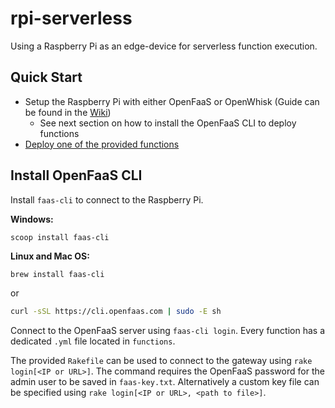 # rpi-serverless

Using a Raspberry Pi as an edge-device for serverless function execution.

## Quick Start

- Setup the Raspberry Pi with either OpenFaaS or OpenWhisk (Guide can be found in the [Wiki](https://github.com/doetlingerlukas/rpi-serverless/wiki/Setup-Raspberry-Pi))
  - See next section on how to install the OpenFaaS CLI to deploy functions
- [Deploy one of the provided functions](https://github.com/doetlingerlukas/rpi-serverless/wiki/Deploy-a-Function)

## Install OpenFaaS CLI

Install `faas-cli` to connect to the Raspberry Pi.

**Windows:**
```pwsh
scoop install faas-cli
```

**Linux and Mac OS:**
```sh
brew install faas-cli
```
or
```sh
curl -sSL https://cli.openfaas.com | sudo -E sh
```

Connect to the OpenFaaS server using `faas-cli login`. Every function has a dedicated `.yml` file located in `functions`.

The provided `Rakefile` can be used to connect to the gateway using `rake login[<IP or URL>]`. The command requires the OpenFaaS password for the admin user to be saved in `faas-key.txt`. Alternatively a custom key file can be specified using `rake login[<IP or URL>, <path to file>]`.
